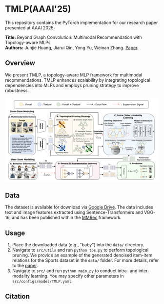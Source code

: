 # TMLP(AAAI'25)

This repository contains the PyTorch implementation for our research paper presented at AAAI 2025:

**Title:** Beyond Graph Convolution: Multimodal Recommendation with Topology-aware MLPs  
**Authors:** Junjie Huang, Jiarui Qin, Yong Yu, Weinan Zhang. [Paper]().  

## Overview
We present TMLP, a topology-aware MLP framework for multimodal recommendations. TMLP enhances scalability by integrating topological dependencies into MLPs and employs pruning strategy to improve robustness. 
<p>
<img src="./tmlp.png" width="750">
</p>

## Data
The dataset is available for download via [Google Drive](https://drive.google.com/drive/folders/1BxObpWApHbGx9jCQGc8z52cV3t9_NE0f?usp=sharing).
The data includes text and image features extracted using Sentence-Transformers and VGG-16, and has been published within the [MMRec](https://github.com/enoche/MMRec) framework.

## Usage
1. Place the downloaded data (e.g., "baby") into the `data/` directory.  
2. Navigate to `src/utils` and run `python tps.py` to perform topological pruning. We provide an example of the generated denoised item-item relations for the Sports dataset in the `data/` folder. For more details, refer to the [paper](https://arxiv.org/abs/2203.12265).  
3. Navigate to `src/` and run `python main.py` to conduct intra- and inter-modality learning.
You may specify other parameters in `src/configs/model/TMLP.yaml`.

## Citation
